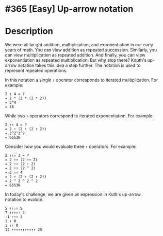 # #365 [Easy] Up-arrow notation

# Description
We were all taught addition, multiplication, and exponentiation in our early years of math.
You can view addition as repeated succession.
Similarly, you can view multiplication as repeated addition.
And finally, you can view exponentiation as repeated multiplication.
But why stop there? Knuth's up-arrow notation takes this idea a step further.
The notation is used to represent repeated operations.

In this notation a single `↑` operator corresponds to iterated multiplication. For example:

```
2 ↑ 4 = ?
= 2 * (2 * (2 * 2)) 
= 2^4
= 16
```

While two `↑` operators correspond to iterated exponentiation.
For example:

```
2 ↑↑ 4 = ?
= 2 ↑ (2 ↑ (2 ↑ 2))
= 2^2^2^2
= 65536
```

Consider how you would evaluate three `↑` operators.
For example:

```
2 ↑↑↑ 3 = ?
= 2 ↑↑ (2 ↑↑ 2)
= 2 ↑↑ (2 ↑ 2)
= 2 ↑↑ (2 ^ 2)
= 2 ↑↑ 4
= 2 ↑ (2 ↑ (2 ↑ 2))
= 2 ^ 2 ^ 2 ^ 2
= 65536
```

In today's challenge, we are given an expression in Kuth's up-arrow notation to evalute.

```
5 ↑↑↑↑ 5
7 ↑↑↑↑↑ 3
-1 ↑↑↑ 3
1 ↑ 0
1 ↑↑ 0
12 ↑↑↑↑↑↑↑↑↑↑↑ 25
```